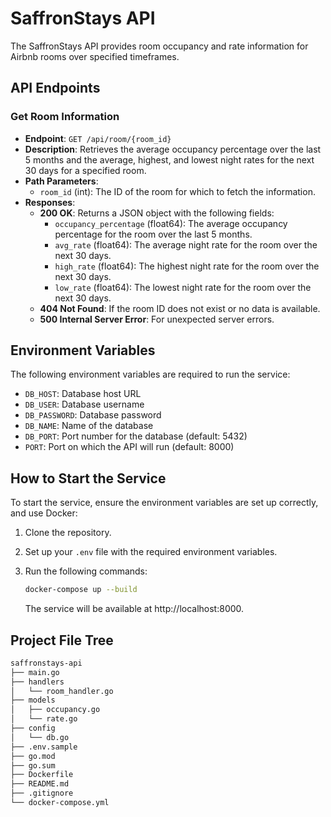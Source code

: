 # SaffronStays API

The SaffronStays API provides room occupancy and rate information for Airbnb rooms over specified timeframes.

## API Endpoints

### Get Room Information

- **Endpoint**: `GET /api/room/{room_id}`
- **Description**: Retrieves the average occupancy percentage over the last 5 months and the average, highest, and lowest night rates for the next 30 days for a specified room.
- **Path Parameters**:
  - `room_id` (int): The ID of the room for which to fetch the information.
- **Responses**:
  - **200 OK**: Returns a JSON object with the following fields:
    - `occupancy_percentage` (float64): The average occupancy percentage for the room over the last 5 months.
    - `avg_rate` (float64): The average night rate for the room over the next 30 days.
    - `high_rate` (float64): The highest night rate for the room over the next 30 days.
    - `low_rate` (float64): The lowest night rate for the room over the next 30 days.
  - **404 Not Found**: If the room ID does not exist or no data is available.
  - **500 Internal Server Error**: For unexpected server errors.

## Environment Variables

The following environment variables are required to run the service:

- `DB_HOST`: Database host URL
- `DB_USER`: Database username
- `DB_PASSWORD`: Database password
- `DB_NAME`: Name of the database
- `DB_PORT`: Port number for the database (default: 5432)
- `PORT`: Port on which the API will run (default: 8000)

## How to Start the Service

To start the service, ensure the environment variables are set up correctly, and use Docker:

1. Clone the repository.
2. Set up your `.env` file with the required environment variables.
3. Run the following commands:

   ```bash
   docker-compose up --build
   ```

    The service will be available at http://localhost:8000.

## Project File Tree
```bash
saffronstays-api
├── main.go
├── handlers
│   └── room_handler.go
├── models
│   ├── occupancy.go
│   └── rate.go
├── config
│   └── db.go
├── .env.sample
├── go.mod
├── go.sum
├── Dockerfile
├── README.md
├── .gitignore
└── docker-compose.yml
```
